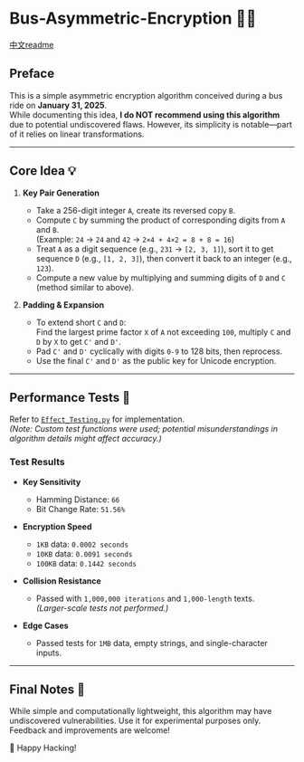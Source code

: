 # Bus-Asymmetric-Encryption 🚌🔐

[中文readme](./README.md)

## Preface 

This is a simple asymmetric encryption algorithm conceived during a bus ride on **January 31, 2025**.  
While documenting this idea, **I do NOT recommend using this algorithm** due to potential undiscovered flaws. However, its simplicity is notable—part of it relies on linear transformations.

---

## Core Idea 💡

1. **Key Pair Generation**  
   - Take a 256-digit integer `A`, create its reversed copy `B`.  
   - Compute `C` by summing the product of corresponding digits from `A` and `B`.  
     (Example: `24` → `24` and `42` → `2×4 + 4×2 = 8 + 8 = 16`)  
   - Treat `A` as a digit sequence (e.g., `231` → `[2, 3, 1]`), sort it to get sequence `D` (e.g., `[1, 2, 3]`), then convert it back to an integer (e.g., `123`).  
   - Compute a new value by multiplying and summing digits of `D` and `C` (method similar to above).  

2. **Padding & Expansion**  
   - To extend short `C` and `D`:  
     Find the largest prime factor `X` of `A` not exceeding `100`, multiply `C` and `D` by `X` to get `C'` and `D'`.  
   - Pad `C'` and `D'` cyclically with digits `0-9` to 128 bits, then reprocess.  
   - Use the final `C'` and `D'` as the public key for Unicode encryption.  

---

## Performance Tests 🧪

Refer to [`Effect_Testing.py`](./Effect_Testing.py) for implementation.  
*(Note: Custom test functions were used; potential misunderstandings in algorithm details might affect accuracy.)*

### Test Results
- **Key Sensitivity**  
  - Hamming Distance: `66`  
  - Bit Change Rate: `51.56%`  

- **Encryption Speed**  
  - `1KB` data: `0.0002 seconds`  
  - `10KB` data: `0.0091 seconds`  
  - `100KB` data: `0.1442 seconds`  

- **Collision Resistance**  
  - Passed with `1,000,000 iterations` and `1,000-length` texts.  
  *(Larger-scale tests not performed.)*  

- **Edge Cases**  
  - Passed tests for `1MB` data, empty strings, and single-character inputs.  

---

## Final Notes 📝

While simple and computationally lightweight, this algorithm may have undiscovered vulnerabilities. Use it for experimental purposes only. Feedback and improvements are welcome!  

🚀 Happy Hacking!  
